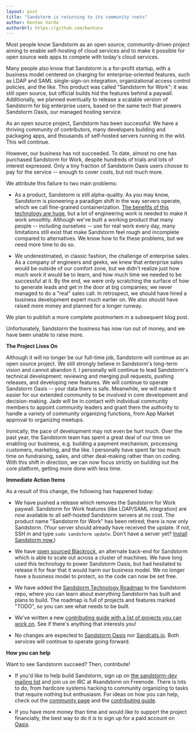 ```yaml
---
layout: post
title: "Sandstorm is returning to its community roots"
author: Kenton Varda
authorUrl: https://github.com/kentonv
---
```


Most people know Sandstorm as an open source, community-driven project aiming to enable self-hosting of cloud services and to make it possible for open source web apps to compete with today's cloud services.

Many people also know that Sandstorm is a for-profit startup, with a business model centered on charging for enterprise-oriented features, such as LDAP and SAML single-sign-on integration, organizational access control policies, and the like. This product was called "Sandstorm for Work"; it was still open source, but official builds hid the features behind a paywall. Additionally, we planned eventually to release a scalable version of Sandstorm for big enterprise users, based on the same tech that powers Sandstorm Oasis, our managed hosting service.

As an open source project, Sandstorm has been successful: We have a thriving community of contributors, many developers building and packaging apps, and thousands of self-hosted servers running in the wild. This will continue.

However, our business has not succeeded. To date, almost no one has purchased Sandstorm for Work, despite hundreds of trials and lots of interest expressed. Only a tiny fraction of Sandstorm Oasis users choose to pay for the service -- enough to cover costs, but not much more.

We attribute this failure to two main problems:

* As a product, Sandstorm is still alpha-quality. As you may know, Sandstorm is pioneering a paradigm shift in the way servers operate, which we call fine-grained containerization. [The benefits of this technology are huge](https://sandstorm.io/how-it-works), but a lot of engineering work is needed to make it work smoothly. Although we've built a working product that many people -- including ourselves -- use for real work every day, many limitations still exist that make Sandstorm feel rough and incomplete compared to alternatives. We know how to fix these problems, but we need more time to do so.

* We underestimated, in classic fashion, the challenge of enterprise sales. As a company of engineers and geeks, we knew that enterprise sales would be outside of our comfort zone, but we didn't realize just how much work it would be to learn, and how much time we needed to be successful at it. By the end, we were only scratching the surface of how to generate leads and get in the door at big companies; we never managed to do a "real" sales call. In retrospect, we should have hired a business development expert much earlier on. We also should have raised more money and planned for a longer runway.

We plan to publish a more complete postmortem in a subsequent blog post.

Unfortunately, Sandstorm the business has now run out of money, and we have been unable to raise more.

**The Project Lives On**

Although it will no longer be our full-time job, Sandstorm will continue as an open source project. We still strongly believe in Sandstorm's long-term vision and cannot abandon it. I personally will continue to lead Sandstorm's technical development: reviewing and merging pull requests, pushing releases, and developing new features. We will continue to operate Sandstorm Oasis -- your data there is safe. Meanwhile, we will make it easier for our extended community to be involved in core development and decision-making. Jade will be in contact with individual community members to appoint community leaders and grant them the authority to handle a variety of community organizing functions, from App Market approval to organizing meetups.

Ironically, the pace of development may not even be hurt much. Over the past year, the Sandstorm team has spent a great deal of our time on enabling our business, e.g. building a payment mechanism, processing customers, marketing, and the like. I personally have spent far too much time on fundraising, sales, and other deal-making rather than on coding. With this shift in direction, we can now focus strictly on building out the core platform, getting more done with less time.

**Immediate Action Items**

As a result of this change, the following has happened today:

* We have pushed a release which removes the Sandstorm for Work paywall. Sandstorm for Work features (like LDAP/SAML integration) are now available to all self-hosted Sandstorm servers at no cost. The product name "Sandstorm for Work" has been retired; there is now only Sandstorm. (Your server should already have received the update. If not, SSH in and type `sudo sandstorm update`. Don't have a server yet? [Install Sandstorm now.](https://sandstorm.io/install))

* We have [open sourced Blackrock](https://github.com/sandstorm-io/blackrock), an alternate back-end for Sandstorm which is able to scale out across a cluster of machines. We have long used this technology to power Sandstorm Oasis, but had hesitated to release it for fear that it would harm our business model. We no longer have a business model to protect, so the code can now be set free.

* We have added the [Sandstorm Technology Roadmap](https://github.com/sandstorm-io/sandstorm/tree/master/roadmap) to the Sandstorm repo, where you can learn about everything Sandstorm has built and plans to build. The roadmap is full of projects and features marked "TODO", so you can see what needs to be built.

* We've written a new [contributing guide with a list of projects you can work on](https://github.com/sandstorm-io/sandstorm/blob/master/CONTRIBUTING.md). See if there's anything that interests you!

* No changes are expected to [Sandstorm Oasis](https://oasis.sandstorm.io) nor [Sandcats.io](https://docs.sandstorm.io/en/latest/administering/sandcats/). Both services will continue to operate going forward.

**How you can help**

Want to see Sandstorm succeed? Then, contribute!

* If you'd like to help build Sandstorm, sign up on [the sandstorm-dev mailing list](https://groups.google.com/group/sandstorm-dev) and join us on IRC at #sandstorm on Freenode. There is lots to do, from hardcore systems hacking to community organizing to tasks that require nothing but enthusiasm. For ideas on how you can help, check out the [community page](/community) and the [contributing guide](https://github.com/sandstorm-io/sandstorm/blob/master/CONTRIBUTING.md).

* If you have more money than time and would like to support the project financially, the best way to do it is to sign up for a paid account on [Oasis](https://oasis.sandstorm.io).

